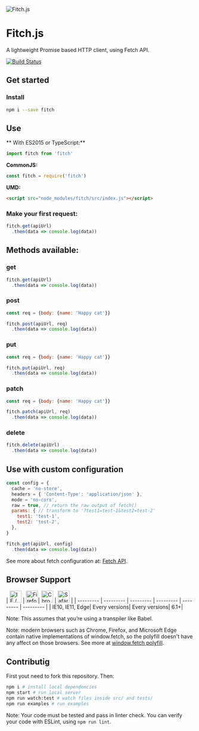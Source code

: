 ![Fitch.js](https://github.com/raphaelpor/fitch.js/raw/master/assets/fitch-mini.png)
# Fitch.js
A lightweight Promise based HTTP client, using Fetch API.

[![Build Status](https://travis-ci.org/raphaelpor/fitch.js.svg?branch=master)](https://travis-ci.org/raphaelpor/fitch.js)

## Get started
### Install
```sh
npm i --save fitch
```

## Use

** With ES2015 or TypeScript:**

```js
import fitch from 'fitch'
```

**CommonJS:**

```js
const fitch = require('fitch')
```

**UMD:**

```html
<script src="node_modules/fitch/src/index.js"></script>
```

### Make your first request:
```js
fitch.get(apiUrl)
  .then(data => console.log(data))
```

## Methods available:
### get
```js
fitch.get(apiUrl)
  .then(data => console.log(data))
```

### post
```js
const req = {body: {name: 'Happy cat'}}

fitch.post(apiUrl, req)
  .then(data => console.log(data))
```

### put
```js
const req = {body: {name: 'Happy cat'}}

fitch.put(apiUrl, req)
  .then(data => console.log(data))
```

### patch
```js
const req = {body: {name: 'Happy cat'}}

fitch.patch(apiUrl, req)
  .then(data => console.log(data))
```

### delete
```js
fitch.delete(apiUrl)
  .then(data => console.log(data))
```

## Use with custom configuration
```js
const config = {
  cache = 'no-store',
  headers = { 'Content-Type': 'application/json' },
  mode = 'no-cors',
  raw = true, // return the raw output of fetch()
  params: { // transform to '?test1=test-1&test2=test-2'
    test1: 'test-1',
    test2: 'test-2',
  },
}

fitch.get(apiUrl, config)
  .then(data => console.log(data))
```
See more about fetch configuration at: [Fetch API](https://developer.mozilla.org/pt-BR/docs/Web/API/Fetch_API).

## Browser Support

| [<img src="https://raw.githubusercontent.com/godban/browsers-support-badges/master/src/images/edge.png" alt="IE / Edge" width="32px" height="32px" />](http://godban.github.io/browsers-support-badges/) | [<img src="https://raw.githubusercontent.com/godban/browsers-support-badges/master/src/images/firefox.png" alt="Firefox" width="32px" height="32px" />](http://godban.github.io/browsers-support-badges/)| [<img src="https://raw.githubusercontent.com/godban/browsers-support-badges/master/src/images/chrome.png" alt="Chrome" width="32px" height="32px" />](http://godban.github.io/browsers-support-badges/) | [<img src="https://raw.githubusercontent.com/godban/browsers-support-badges/master/src/images/safari.png" alt="Safari" width="32px" height="32px" />](http://godban.github.io/browsers-support-badges/) |
| --------- | --------- | --------- | --------- | --------- | --------- |
| IE10, IE11, Edge| Every versions| Every versions| 6.1+|

Note: This assumes that you’re using a transpiler like Babel.

Note: modern browsers such as Chrome, Firefox, and Microsoft Edge contain native implementations of window.fetch, so the polyfill doesn't have any affect on those browsers. See more at [window.fetch polyfill](https://github.com/github/fetch).

## Contributig
First yout need to fork this repository. Then:
```sh
npm i # install local dependencies
npm start # run local server
npm run watch:test # watch files inside src/ and tests/
npm run examples # run examples
```
Note: Your code must be tested and pass in linter check.
You can verify your code with ESLint, using `npm run lint`.
